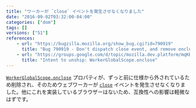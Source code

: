 ```yaml
---
title: "ワーカーが `close` イベントを発生させなくなりました"
date: "2016-09-02T03:32:00-04:00"
categories: ["dom"]
tags: []
versions: ["51"]
references:
    - url: "https://bugzilla.mozilla.org/show_bug.cgi?id=790919"
      title: "Bug 790919 - Don't dispatch close event, and remove onclose"
    - url: "https://groups.google.com/d/topic/mozilla.dev.platform/mqKBGePe4-s/discussion"
      title: "Intent to unship: WorkerGlobalScope.onclose"
---
```

[`WorkerGlobalScope.onclose`](https://developer.mozilla.org/docs/Web/API/WorkerGlobalScope/onclose) プロパティが、ずっと前に仕様から外されているため削除され、そのためウェブワーカーが [`close`](https://developer.mozilla.org/docs/Web/Events/close) イベントを発生させなくなりました。他にこれを実装しているブラウザーはないため、互換性への影響は軽微なはずです。

